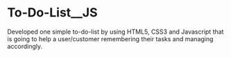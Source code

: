 # To-Do-List__JS
Developed one simple to-do-list by using HTML5, CSS3 and Javascript that is going to help a user/customer remembering their tasks and managing accordingly.
